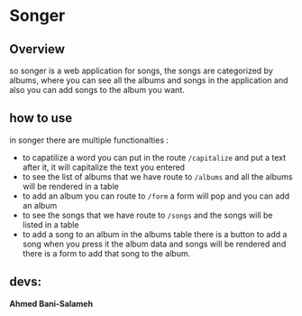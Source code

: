 # Songer

## Overview

so songer is a web application for songs, the songs are categorized by albums, where you can see all the albums and songs in the application and also you can add songs to the album you want.

## how to use 

in songer there are multiple functionalties :  

- to capatilize a word you can put in the route `/capitalize` and put a text after it, it will capitalize the text you entered 
- to see the list of albums that we have route to `/albums` and all the albums will be rendered in a table 
- to add an album you can route to `/form` a form will pop and you can add an album
- to see the songs that we have route to `/songs` and the songs will be listed in a table
- to add a song to an album in the albums table there is a button to add a song when you press it the album data and songs will be rendered and there is a form to add that song to the album.  

## devs:  

**Ahmed Bani-Salameh**
